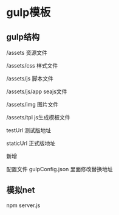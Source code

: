 # gulp模板
## gulp结构

/assets 资源文件

/assets/css 样式文件

/assets/js 脚本文件

/assets/js/app seajs文件

/assets/img 图片文件

/assets/tpl js生成模板文件

testUrl 测试版地址

staticUrl 正式版地址

新增

配置文件 gulpConfig.json 里面修改替换地址

## 模拟net

npm server.js